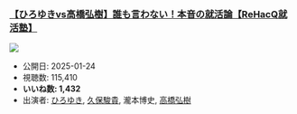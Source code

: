 ### [【ひろゆきvs高橋弘樹】誰も言わない！本音の就活論【ReHacQ就活塾】](https://www.youtube.com/watch?v=PTbg9QEhWlo)
[![](https://img.youtube.com/vi/PTbg9QEhWlo/sddefault.jpg)](https://www.youtube.com/watch?v=PTbg9QEhWlo)
-   公開日: 2025-01-24
-   視聴数: 115,410
-   **いいね数: 1,432**
-   出演者: [ひろゆき](/rehacq_fan/people/ひろゆき "wikilink"), [久保駿貴](/rehacq_fan/people/久保駿貴 "wikilink"), 瀧本博史, [高橋弘樹](/rehacq_fan/people/高橋弘樹 "wikilink")
